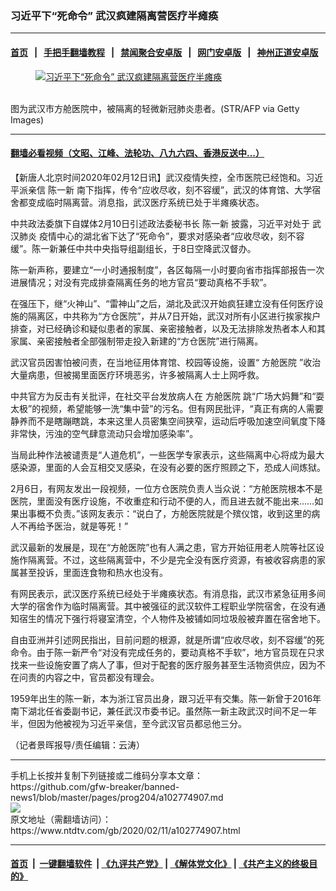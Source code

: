 ### 习近平下“死命令” 武汉疯建隔离营医疗半瘫痪
------------------------

#### [首页](https://github.com/gfw-breaker/banned-news1/blob/master/README.md) &nbsp;&nbsp;|&nbsp;&nbsp; [手把手翻墙教程](https://github.com/gfw-breaker/guides/wiki) &nbsp;&nbsp;|&nbsp;&nbsp; [禁闻聚合安卓版](https://github.com/gfw-breaker/bn-android) &nbsp;&nbsp;|&nbsp;&nbsp; [网门安卓版](https://github.com/oGate2/oGate) &nbsp;&nbsp;|&nbsp;&nbsp; [神州正道安卓版](https://github.com/SzzdOgate/update) 



<div><div class="featured_image">
 <a href="https://i.ntdtv.com/assets/uploads/2020/02/GettyImages-1198879006-2.jpg" target="_blank">
  <figure>
   <img alt="习近平下“死命令” 武汉疯建隔离营医疗半瘫痪" src="https://i.ntdtv.com/assets/uploads/2020/02/GettyImages-1198879006-2-800x450.jpg"/>
  </figure><br/>
 </a>
 <span class="caption">
  图为武汉市方舱医院中，被隔离的轻微新冠肺炎患者。(STR/AFP via Getty Images)
 </span>
</div>
</div><hr/>

#### [翻墙必看视频（文昭、江峰、法轮功、八九六四、香港反送中...）](http://167.172.214.107/home.html)

<div><div class="post_content" itemprop="articleBody">
 <p>
  【新唐人北京时间2020年02月12日讯】武汉疫情失控，全市医院已经饱和。习近平派亲信
  <ok href="https://www.ntdtv.com/gb/陈一新.htm">
   陈一新
  </ok>
  南下指挥，传令“应收尽收，刻不容缓”，武汉的体育馆、大学宿舍都变成临时隔离营。消息指，武汉医疗系统已处于半瘫痪状态。
 </p>
 <p>
  中共政法委旗下自媒体2月10日引述政法委秘书长
  <ok href="https://www.ntdtv.com/gb/陈一新.htm">
   陈一新
  </ok>
  披露，习近平对处于
  <ok href="https://www.ntdtv.com/gb/武汉肺炎.htm">
   武汉肺炎
  </ok>
  疫情中心的湖北省下达了“死命令”，要求对感染者“应收尽收，刻不容缓”。陈一新兼任中共中央指导组副组长，于8日空降武汉督办。
 </p>
 <p>
  陈一新声称，要建立“一小时通报制度”，各区每隔一小时要向省市指挥部报告一次进展情况；对没有完成排查隔离任务的地方官员“要动真格不手软”。
 </p>
 <p>
  在强压下，继“火神山”、“雷神山”之后，湖北及武汉开始疯狂建立没有任何医疗设施的隔离区，中共称为“方仓医院”，并从7日开始，武汉对所有小区进行挨家挨户排查，对已经确诊和疑似患者的家属、亲密接触者，以及无法排除发热者本人和其家属、亲密接触者全部强制带走投入新建的“方仓医院”进行隔离。
 </p>
 <p>
  武汉官员因害怕被问责，在当地征用体育馆、校园等设施，设置“
  <ok href="https://www.ntdtv.com/gb/方舱医院.htm">
   方舱医院
  </ok>
  ”收治大量病患，但被揭里面医疗环境恶劣，许多被隔离人士上网呼救。
 </p>
 <p>
  中共官方为反击有关批评，在社交平台发放病人在
  <ok href="https://www.ntdtv.com/gb/方舱医院.htm">
   方舱医院
  </ok>
  跳“广场大妈舞”和“耍太极”的视频，希望能够一洗“集中营”的污名。但有网民批评，“真正有病的人需要静养而不是瞎蹦瞎跳，本来这里人员密集空间狭窄，运动后呼吸加速空间氧度下降非常快，污浊的空气肆意流动只会增加感染率”。
 </p>
 <p>
  当局此种作法被谴责是“人道危机”，一些医学专家表示，这些隔离中心将成为最大感染源，里面的人会互相交叉感染，在没有必要的医疗照顾之下，恐成人间炼狱。
 </p>
 <p>
  2月6日，有网友发出一段视频，一位方仓医院负责人当众说：“方舱医院根本不是医院，里面没有医疗设施，不收重症和行动不便的人，而且进去就不能出来……如果出事概不负责。”该网友表示：“说白了，方舱医院就是个殡仪馆，收到这里的病人不再给予医治，就是等死！”
 </p>
 <p>
  武汉最新的发展是，现在“方舱医院”也有人满之患，官方开始征用老人院等社区设施作隔离营。不过，这些隔离营中，不少是完全没有医疗资源，有被收容病患的家属甚至投诉，里面连食物和热水也没有。
 </p>
 <p>
  有网民表示，武汉医疗系统已经处于半瘫痪状态。有消息指，武汉市紧急征用多间大学的宿舍作为临时隔离营。其中被强征的武汉软件工程职业学院宿舍，在没有通知宿生的情况下强行将寝室清空，个人物件及被铺如同垃圾般被弃置在宿舍地下。
 </p>
 <p>
  自由亚洲并引述网民指出，目前问题的根源，就是所谓“应收尽收，刻不容缓”的死命令。由于陈一新严令“对没有完成任务的，要动真格不手软”，地方官员现在只求找来一些设施安置了病人了事，但对于配套的医疗服务甚至生活物资供应，因为不在问责的内容之中，官员都没有理会。
 </p>
 <p>
  1959年出生的陈一新，本为浙江官员出身，跟习近平有交集。陈一新曾于2016年南下湖北任省委副书记，兼任武汉市委书记。虽然陈一新主政武汉时间不足一年半，但因为他被视为习近平亲信，至今武汉官员都忌他三分。
 </p>
 <p>
  （记者景晖报导/责任编辑：云涛）
 </p>
 <div class="single_ad">
 </div>
</div>
</div>
<hr/>
手机上长按并复制下列链接或二维码分享本文章：<br/>
https://github.com/gfw-breaker/banned-news1/blob/master/pages/prog204/a102774907.md <br/>
<a href='https://github.com/gfw-breaker/banned-news1/blob/master/pages/prog204/a102774907.md'><img src='https://github.com/gfw-breaker/banned-news1/blob/master/pages/prog204/a102774907.md.png'/></a> <br/>
原文地址（需翻墙访问）：https://www.ntdtv.com/gb/2020/02/11/a102774907.html


------------------------
#### [首页](https://github.com/gfw-breaker/banned-news1/blob/master/README.md) &nbsp;|&nbsp; [一键翻墙软件](https://github.com/gfw-breaker/nogfw/blob/master/README.md) &nbsp;| [《九评共产党》](https://github.com/gfw-breaker/9ping.md/blob/master/README.md#九评之一评共产党是什么) | [《解体党文化》](https://github.com/gfw-breaker/jtdwh.md/blob/master/README.md) | [《共产主义的终极目的》](https://github.com/gfw-breaker/gczydzjmd.md/blob/master/README.md)


<img src='http://gfw-breaker.win/banned-news/pages/prog204/a102774907.md' width='0px' height='0px'/>